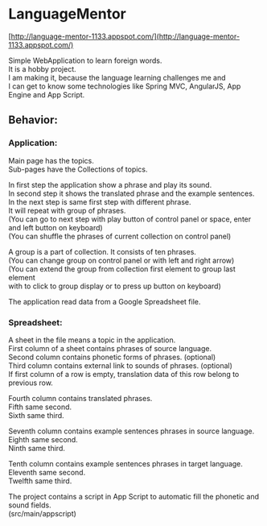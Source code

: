 # LanguageMentor

[http://language-mentor-1133.appspot.com/](http://language-mentor-1133.appspot.com/)

Simple WebApplication to learn foreign words.  
It is a hobby project.  
I am making it, because the language learning challenges me and  
I can get to know some technologies like Spring MVC, AngularJS, App Engine and App Script.  

## Behavior:

### Application:
Main page has the topics.  
Sub-pages have the Collections of topics.  

In first step the application show a phrase and play its sound.  
In second step it shows the translated phrase and the example sentences.  
In the next step is same first step with different phrase.  
It will repeat with group of phrases.  
(You can go to next step with play button of control panel or space, enter and left button on keyboard)  
(You can shuffle the phrases of current collection on control panel)  

A group is a part of collection. It consists of ten phrases.  
(You can change group on control panel or with left and right arrow)  
(You can extend the group from collection first element to group last element  
with to click to group display or to press up button on keyboard)  

The application read data from a Google Spreadsheet file.  

### Spreadsheet:
A sheet in the file means a topic in the application.  
First column of a sheet contains phrases of source language.  
Second column contains phonetic forms of phrases. (optional)  
Third column contains external link to sounds of phrases. (optional)  
If first column of a row is empty, translation data of this row belong to previous row.  

Fourth column contains translated phrases.  
Fifth same second.  
Sixth same third.  

Seventh column contains example sentences phrases in source language.  
Eighth same second.  
Ninth same third.  

Tenth  column contains example sentences phrases in target language.  
Eleventh same second.  
Twelfth same third.  

The project contains a script in App Script to automatic fill the phonetic and sound fields.  
(src/main/appscript)  
